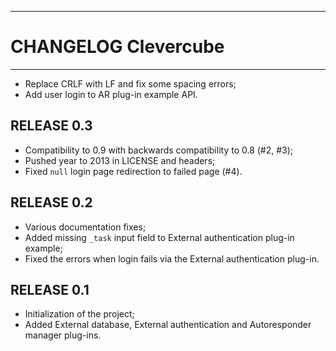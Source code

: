 ------------------------------------------------------------------------
CHANGELOG Clevercube
========================================================================
------------------------------------------------------------------------

- Replace CRLF with LF and fix some spacing errors;
- Add user login to AR plug-in example API.

RELEASE 0.3
-----------------
- Compatibility to 0.9 with backwards compatibility to 0.8 (#2, #3);
- Pushed year to 2013 in LICENSE and headers;
- Fixed `null` login page redirection to failed page (#4).

RELEASE 0.2
-----------------
  - Various documentation fixes;
  - Added missing `_task` input field to External authentication plug-in
    example;
  - Fixed the errors when login fails via the External authentication
    plug-in.

RELEASE 0.1
-----------------
  - Initialization of the project;
  - Added External database, External authentication and Autoresponder
    manager plug-ins.
